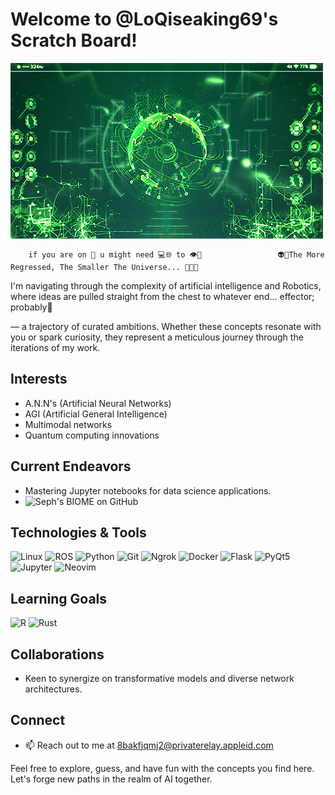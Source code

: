 # Welcome to @LoQiseaking69's Scratch Board!

![Quantum Computing GIF](https://github.com/LoQiseaking69/LoQiseaking69/blob/main/Fun.gif)

        if you are on 📲 u might need 💻🌐 to 👁️💌                 👽🔎The More Regressed, The Smaller The Universe... 🧬🔺🔻

I'm navigating through the complexity of artificial intelligence and Robotics, where ideas are pulled straight from the chest to whatever end... effector; probably🥁

— a trajectory of curated ambitions. Whether these concepts resonate with you or spark curiosity, they represent a meticulous journey through the iterations of my work.

## Interests
- A.N.N's (Artificial Neural Networks)
- AGI (Artificial General Intelligence)
- Multimodal networks
- Quantum computing innovations

## Current Endeavors
- Mastering Jupyter notebooks for data science applications.
- ![Seph's BIOME on GitHub]([https://github.com/LoQiseaking69/SephsBIOME],(https://github.com/LoQiseaking69/LoQiseaking69/blob/main/IMG_6833.jpeg))

## Technologies & Tools
![Linux](https://img.shields.io/badge/Linux-FCC624?style=for-the-badge&logo=linux&logoColor=black)
![ROS](https://img.shields.io/badge/ROS-22314E?style=for-the-badge&logo=ros&logoColor=white)
![Python](https://img.shields.io/badge/Python-3776AB?style=for-the-badge&logo=python&logoColor=white)
![Git](https://img.shields.io/badge/Git-F05032?style=for-the-badge&logo=git&logoColor=white)
![Ngrok](https://img.shields.io/badge/Ngrok-1F1E37?style=for-the-badge&logo=ngrok&logoColor=white)
![Docker](https://img.shields.io/badge/Docker-2496ED?style=for-the-badge&logo=docker&logoColor=white)
![Flask](https://img.shields.io/badge/Flask-000000?style=for-the-badge&logo=flask&logoColor=white)
![PyQt5](https://img.shields.io/badge/PyQt5-41CD52?style=for-the-badge&logo=qt&logoColor=white)
![Jupyter](https://img.shields.io/badge/Jupyter-F37626.svg?&style=for-the-badge&logo=Jupyter&logoColor=white)
![Neovim](https://img.shields.io/badge/Neovim-57A143?style=for-the-badge&logo=neovim&logoColor=white)

## Learning Goals
![R](https://img.shields.io/badge/R-276DC3?style=for-the-badge&logo=r&logoColor=white)
![Rust](https://img.shields.io/badge/Rust-000000?style=for-the-badge&logo=rust&logoColor=white)

## Collaborations
- Keen to synergize on transformative models and diverse network architectures.

## Connect
- 📫 Reach out to me at [8bakfjqmj2@privaterelay.appleid.com](mailto:8bakfjqmj2@privaterelay.appleid.com)

Feel free to explore, guess, and have fun with the concepts you find here. Let's forge new paths in the realm of AI together.
